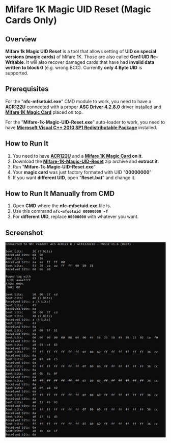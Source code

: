 # Mifare 1K Magic UID Reset (Magic Cards Only)

## Overview
**Mifare 1k Magic UID Reset** is a tool that allows setting of **UID on special versions (magic cards)** of Mifare 1K.
Those are also called **Gen1 UID Re-Writable**.
It will also recover damaged cards that have had **invalid data written to block 0** (e.g. wrong BCC). Currently **only 4 Byte UID** is supported.

## Prerequisites 

For the "**nfc-mfsetuid.exe**" CMD module to work, you need to have a **[ACR122U](https://skylandersnfc.github.io/Docs/Skylanders_Buying_List/Skylanders_NFC_Devices/#acr122u-all-skylanders)** connected with a proper **[ASC Driver 4.2.8.0](https://skylandersnfc.github.io/Docs/Skylanders_Buying_List/Skylanders_NFC_Devices/ACR122U/drivers/ACS_Unified_Driver_MSI_Win_4280.zip)** driver installed and **[Mifare 1K Magic Card](https://skylandersnfc.github.io/Docs/Skylanders_Buying_List/Skylanders_NFC_Cards/#gen1-uid-tags-for-external-nfc-devices-acr122u-pn532-v20-ns106-ns122)** placed on top.

For the "**Mifare-1k-Magic-UID-Reset.exe**" auto-loader to work, you need to have **[Microsoft Visual C++ 2010 SP1 Redistributable Package](https://www.microsoft.com/en-us/download/details.aspx?id=26999)** installed.

## How to Run It

1. You need to have **[ACR122U](https://skylandersnfc.github.io/Docs/Skylanders_Buying_List/Skylanders_NFC_Devices/#acr122u-all-skylanders)** and a **[Mifare 1K Magic Card](https://skylandersnfc.github.io/Docs/Skylanders_Buying_List/Skylanders_NFC_Cards/#gen1-uid-tags-for-external-nfc-devices-acr122u-pn532-v20-ns106-ns122) on it**.
2. Download the **[Mifare-1K-Magic-UID-Reset](https://github.com/skylandersNFC/Mifare-1K-Magic-UID-Reset/releases/)** zip archive and **extract it**.
3. Run "**Mifare-1k-Magic-UID-Reset.exe**"
4. Your **magic card** was just factory formated with UID "**00000000**"
5. If you want **different UID**, open "**Reset.bat**" and change it.

## How to Run It Manually from CMD

1. Open **CMD** where the **nfc-mfsetuid.exe** file is.
2. Use this command **`nfc-mfsetuid 00000000 -f`**
3. For **different UID**, replace **`00000000`** with whatever you want.

## Screenshot

![Mifare 1k Magic UID Reset](https://raw.githubusercontent.com/skylandersNFC/Mifare-1k-Magic-UID-Reset/main/images/Reset_Screenshot.jpg)
